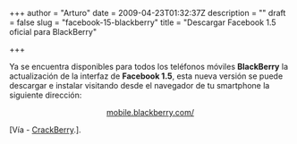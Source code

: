 +++
author = "Arturo"
date = 2009-04-23T01:32:37Z
description = ""
draft = false
slug = "facebook-15-blackberry"
title = "Descargar Facebook 1.5 oficial para BlackBerry"

+++

<p>Ya se encuentra disponibles para todos los teléfonos móviles <strong>BlackBerry</strong> la actualización de la interfaz de <strong>Facebook 1.5</strong>, esta nueva versión se puede descargar e instalar visitando desde el navegador de tu smartphone la siguiente dirección:</p>

<a href="http://mobile.blackberry.com/"><div style="text-align: center;">
mobile.blackberry.com/</div></a>

<p>[Vía - <a href="http://crackberry.com/facebook-1-5-now-available">CrackBerry</a>.].</p>